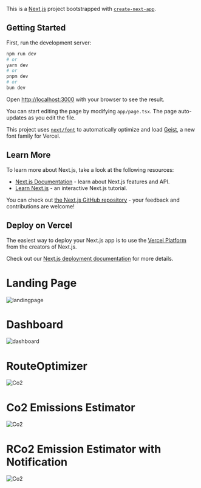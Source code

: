 This is a [Next.js](https://nextjs.org) project bootstrapped with [`create-next-app`](https://nextjs.org/docs/app/api-reference/cli/create-next-app).

## Getting Started

First, run the development server:

```bash
npm run dev
# or
yarn dev
# or
pnpm dev
# or
bun dev
```

Open [http://localhost:3000](http://localhost:3000) with your browser to see the result.

You can start editing the page by modifying `app/page.tsx`. The page auto-updates as you edit the file.

This project uses [`next/font`](https://nextjs.org/docs/app/building-your-application/optimizing/fonts) to automatically optimize and load [Geist](https://vercel.com/font), a new font family for Vercel.

## Learn More

To learn more about Next.js, take a look at the following resources:

- [Next.js Documentation](https://nextjs.org/docs) - learn about Next.js features and API.
- [Learn Next.js](https://nextjs.org/learn) - an interactive Next.js tutorial.

You can check out [the Next.js GitHub repository](https://github.com/vercel/next.js) - your feedback and contributions are welcome!

## Deploy on Vercel

The easiest way to deploy your Next.js app is to use the [Vercel Platform](https://vercel.com/new?utm_medium=default-template&filter=next.js&utm_source=create-next-app&utm_campaign=create-next-app-readme) from the creators of Next.js.

Check out our [Next.js deployment documentation](https://nextjs.org/docs/app/building-your-application/deploying) for more details.

# Landing Page
![landingpage]("https://github.com/SharathxD/lol/blob/master/assets/images/Landing_page.jpg")

# Dashboard
![dashboard]("https://github.com/SharathxD/lol/blob/master/assets/images/Dashboard_Overview.jpg")

# RouteOptimizer
![Co2]("https://github.com/SharathxD/lol/blob/master/assets/images/Route_Optimization_Map.jpg")

# Co2 Emissions Estimator
![Co2]("https://github.com/SharathxD/lol/blob/master/assets/images/CO2_Emission_Calculator_Before.jpg")

# RCo2 Emission Estimator with Notification
![Co2]("https://github.com/SharathxD/lol/blob/master/assets/images/CO2_Emission_Calculator_After.jpg")
